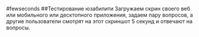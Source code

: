#fewseconds
##Тестирование юзабилити
Загружаем скрин своего веб или мобильного или десктопного приложения, задаем пару вопросов, а другие пользователи смотрят на этот скриншот 5 секунд и отвечают на вопросы.

